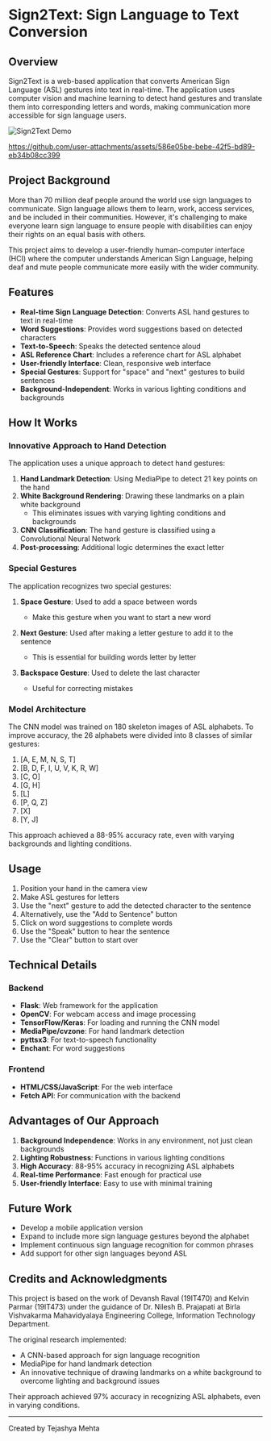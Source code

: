 # Sign2Text: Sign Language to Text Conversion

## Overview

Sign2Text is a web-based application that converts American Sign Language (ASL) gestures into text in real-time. The application uses computer vision and machine learning to detect hand gestures and translate them into corresponding letters and words, making communication more accessible for sign language users.

![Sign2Text Demo](demo/demo-placeholder.gif)


https://github.com/user-attachments/assets/586e05be-bebe-42f5-bd89-eb34b08cc399


## Project Background

More than 70 million deaf people around the world use sign languages to communicate. Sign language allows them to learn, work, access services, and be included in their communities. However, it's challenging to make everyone learn sign language to ensure people with disabilities can enjoy their rights on an equal basis with others.

This project aims to develop a user-friendly human-computer interface (HCI) where the computer understands American Sign Language, helping deaf and mute people communicate more easily with the wider community.

## Features

- **Real-time Sign Language Detection**: Converts ASL hand gestures to text in real-time
- **Word Suggestions**: Provides word suggestions based on detected characters
- **Text-to-Speech**: Speaks the detected sentence aloud
- **ASL Reference Chart**: Includes a reference chart for ASL alphabet
- **User-friendly Interface**: Clean, responsive web interface
- **Special Gestures**: Support for "space" and "next" gestures to build sentences
- **Background-Independent**: Works in various lighting conditions and backgrounds

## How It Works

### Innovative Approach to Hand Detection

The application uses a unique approach to detect hand gestures:

1. **Hand Landmark Detection**: Using MediaPipe to detect 21 key points on the hand
2. **White Background Rendering**: Drawing these landmarks on a plain white background
   - This eliminates issues with varying lighting conditions and backgrounds
3. **CNN Classification**: The hand gesture is classified using a Convolutional Neural Network
4. **Post-processing**: Additional logic determines the exact letter

### Special Gestures

The application recognizes two special gestures:

1. **Space Gesture**: Used to add a space between words
   - Make this gesture when you want to start a new word

2. **Next Gesture**: Used after making a letter gesture to add it to the sentence
   - This is essential for building words letter by letter

3. **Backspace Gesture**: Used to delete the last character
   - Useful for correcting mistakes

### Model Architecture

The CNN model was trained on 180 skeleton images of ASL alphabets. To improve accuracy, the 26 alphabets were divided into 8 classes of similar gestures:

1. [A, E, M, N, S, T]
2. [B, D, F, I, U, V, K, R, W]
3. [C, O]
4. [G, H]
5. [L]
6. [P, Q, Z]
7. [X]
8. [Y, J]

This approach achieved a 88-95% accuracy rate, even with varying backgrounds and lighting conditions.

## Usage

1. Position your hand in the camera view
2. Make ASL gestures for letters
3. Use the "next" gesture to add the detected character to the sentence
4. Alternatively, use the "Add to Sentence" button
5. Click on word suggestions to complete words
6. Use the "Speak" button to hear the sentence
7. Use the "Clear" button to start over

## Technical Details

### Backend

- **Flask**: Web framework for the application
- **OpenCV**: For webcam access and image processing
- **TensorFlow/Keras**: For loading and running the CNN model
- **MediaPipe/cvzone**: For hand landmark detection
- **pyttsx3**: For text-to-speech functionality
- **Enchant**: For word suggestions

### Frontend

- **HTML/CSS/JavaScript**: For the web interface
- **Fetch API**: For communication with the backend

## Advantages of Our Approach

1. **Background Independence**: Works in any environment, not just clean backgrounds
2. **Lighting Robustness**: Functions in various lighting conditions
3. **High Accuracy**: 88-95% accuracy in recognizing ASL alphabets
4. **Real-time Performance**: Fast enough for practical use
5. **User-friendly Interface**: Easy to use with minimal training

## Future Work

- Develop a mobile application version
- Expand to include more sign language gestures beyond the alphabet
- Implement continuous sign language recognition for common phrases
- Add support for other sign languages beyond ASL

## Credits and Acknowledgments

This project is based on the work of Devansh Raval (19IT470) and Kelvin Parmar (19IT473) under the guidance of Dr. Nilesh B. Prajapati at Birla Vishvakarma Mahavidyalaya Engineering College, Information Technology Department.

The original research implemented:
- A CNN-based approach for sign language recognition
- MediaPipe for hand landmark detection
- An innovative technique of drawing landmarks on a white background to overcome lighting and background issues

Their approach achieved 97% accuracy in recognizing ASL alphabets, even in varying conditions.


---

Created by Tejashya Mehta
